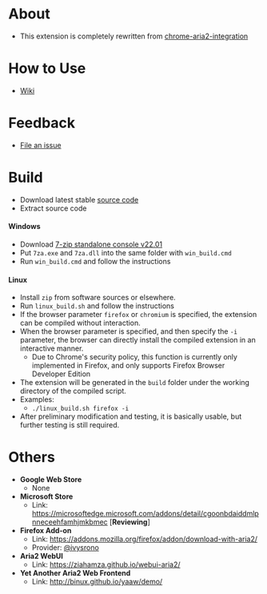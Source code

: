 # About

- This extension is completely rewritten from [chrome-aria2-integration](https://github.com/robbielj/chrome-aria2-integration)

# How to Use

- [Wiki](wiki)

# Feedback

- [File an issue](issues/new/)

# Build

- Download latest stable [source code](https://github.com/jc3213/download_with_aria2/releases/latest)
- Extract source code

#### Windows
- Download [7-zip standalone console v22.01](https://www.7-zip.org/a/7z2201-extra.7z)
- Put `7za.exe` and `7za.dll` into the same folder with `win_build.cmd`
- Run `win_build.cmd` and follow the instructions

#### Linux
- Install `zip` from software sources or elsewhere.
- Run `linux_build.sh` and follow the instructions
- If the browser parameter `firefox` or `chromium` is specified, the extension can be compiled without interaction.
- When the browser parameter is specified, and then specify the `-i` parameter, the browser can directly install the compiled extension in an interactive manner.
    - Due to Chrome's security policy, this function is currently only implemented in Firefox, and only supports Firefox Browser Developer Edition
- The extension will be generated in the `build` folder under the working directory of the compiled script.
- Examples:
    - `./linux_build.sh firefox -i`
- After preliminary modification and testing, it is basically usable, but further testing is still required.

# Others

- **Google Web Store**
    - None
- **Microsoft Store**
    - Link: https://microsoftedge.microsoft.com/addons/detail/cgoonbdaiddmlpnneceehfamhjmkbmec [**Reviewing**]
- **Firefox Add-on**
    - Link: https://addons.mozilla.org/firefox/addon/download-with-aria2/
    - Provider: [@ivysrono](https://github.com/ivysrono)
- **Aria2 WebUI**
    - Link: https://ziahamza.github.io/webui-aria2/
- **Yet Another Aria2 Web Frontend**
    - Link: http://binux.github.io/yaaw/demo/
